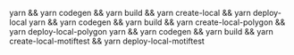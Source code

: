 yarn && yarn codegen && yarn build && yarn create-local && yarn deploy-local
yarn && yarn codegen && yarn build && yarn create-local-polygon && yarn deploy-local-polygon
yarn && yarn codegen && yarn build && yarn create-local-motiftest && yarn deploy-local-motiftest